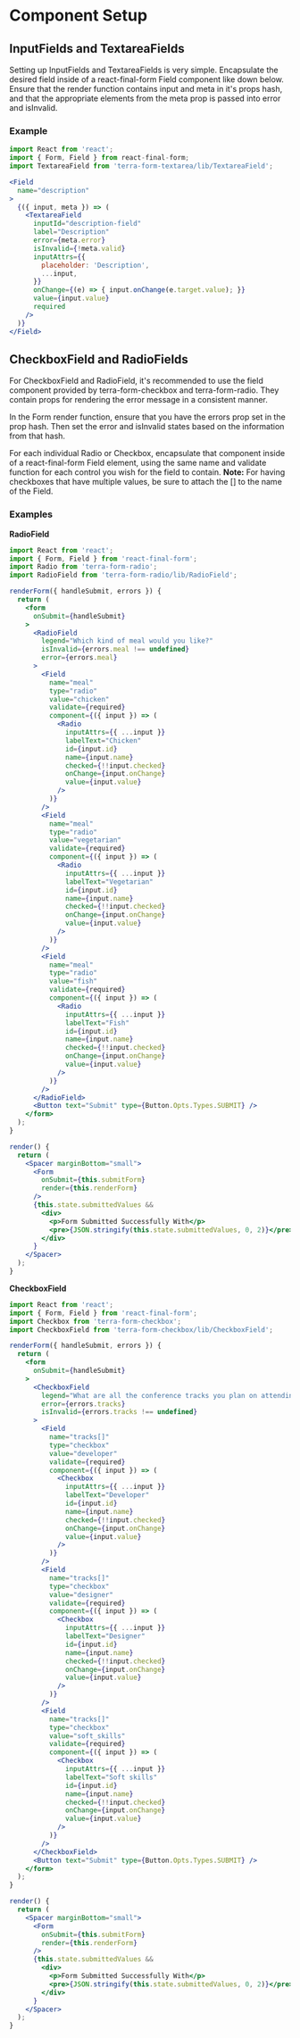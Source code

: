 # Component Setup

## InputFields and TextareaFields

Setting up InputFields and TextareaFields is very simple. Encapsulate the desired field inside of a react-final-form Field component like down below. Ensure that the render function contains input and meta in it's props hash, and that the appropriate elements from the meta prop is passed into error and isInvalid.

### Example

```jsx
import React from 'react';
import { Form, Field } from react-final-form;
import TextareaField from 'terra-form-textarea/lib/TextareaField';

<Field
  name="description"
>
  {({ input, meta }) => (
    <TextareaField
      inputId="description-field"
      label="Description"
      error={meta.error}
      isInvalid={!meta.valid}
      inputAttrs={{
        placeholder: 'Description',
        ...input,
      }}
      onChange={(e) => { input.onChange(e.target.value); }}
      value={input.value}
      required
    />
  )}
</Field>
```

## CheckboxField and RadioFields

For CheckboxField and RadioField, it's recommended to use the field component provided by terra-form-checkbox and terra-form-radio. They contain props for rendering the error message in a consistent manner.

In the Form render function, ensure that you have the errors prop set in the prop hash. Then set the error and isInvalid states based on the information from that hash.

For each individual Radio or Checkbox, encapsulate that component inside of a react-final-form Field element, using the same name and validate function for each control you wish for the field to contain. **Note:** For having checkboxes that have multiple values, be sure to attach the [] to the name of the Field.

### Examples

**RadioField**

```jsx
import React from 'react';
import { Form, Field } from 'react-final-form';
import Radio from 'terra-form-radio';
import RadioField from 'terra-form-radio/lib/RadioField';

renderForm({ handleSubmit, errors }) {
  return (
    <form
      onSubmit={handleSubmit}
    >
      <RadioField
        legend="Which kind of meal would you like?"
        isInvalid={errors.meal !== undefined}
        error={errors.meal}
      >
        <Field
          name="meal"
          type="radio"
          value="chicken"
          validate={required}
          component={({ input }) => (
            <Radio
              inputAttrs={{ ...input }}
              labelText="Chicken"
              id={input.id}
              name={input.name}
              checked={!!input.checked}
              onChange={input.onChange}
              value={input.value}
            />
          )}
        />
        <Field
          name="meal"
          type="radio"
          value="vegetarian"
          validate={required}
          component={({ input }) => (
            <Radio
              inputAttrs={{ ...input }}
              labelText="Vegetarian"
              id={input.id}
              name={input.name}
              checked={!!input.checked}
              onChange={input.onChange}
              value={input.value}
            />
          )}
        />
        <Field
          name="meal"
          type="radio"
          value="fish"
          validate={required}
          component={({ input }) => (
            <Radio
              inputAttrs={{ ...input }}
              labelText="Fish"
              id={input.id}
              name={input.name}
              checked={!!input.checked}
              onChange={input.onChange}
              value={input.value}
            />
          )}
        />
      </RadioField>
      <Button text="Submit" type={Button.Opts.Types.SUBMIT} />
    </form>
  );
}

render() {
  return (
    <Spacer marginBottom="small">
      <Form
        onSubmit={this.submitForm}
        render={this.renderForm}
      />
      {this.state.submittedValues &&
        <div>
          <p>Form Submitted Successfully With</p>
          <pre>{JSON.stringify(this.state.submittedValues, 0, 2)}</pre>
        </div>
      }
    </Spacer>
  );
}
```
**CheckboxField**

```jsx
import React from 'react';
import { Form, Field } from 'react-final-form';
import Checkbox from 'terra-form-checkbox';
import CheckboxField from 'terra-form-checkbox/lib/CheckboxField';

renderForm({ handleSubmit, errors }) {
  return (
    <form
      onSubmit={handleSubmit}
    >
      <CheckboxField
        legend="What are all the conference tracks you plan on attending?"
        error={errors.tracks}
        isInvalid={errors.tracks !== undefined}
      >
        <Field
          name="tracks[]"
          type="checkbox"
          value="developer"
          validate={required}
          component={({ input }) => (
            <Checkbox
              inputAttrs={{ ...input }}
              labelText="Developer"
              id={input.id}
              name={input.name}
              checked={!!input.checked}
              onChange={input.onChange}
              value={input.value}
            />
          )}
        />
        <Field
          name="tracks[]"
          type="checkbox"
          value="designer"
          validate={required}
          component={({ input }) => (
            <Checkbox
              inputAttrs={{ ...input }}
              labelText="Designer"
              id={input.id}
              name={input.name}
              checked={!!input.checked}
              onChange={input.onChange}
              value={input.value}
            />
          )}
        />
        <Field
          name="tracks[]"
          type="checkbox"
          value="soft_skills"
          validate={required}
          component={({ input }) => (
            <Checkbox
              inputAttrs={{ ...input }}
              labelText="Soft skills"
              id={input.id}
              name={input.name}
              checked={!!input.checked}
              onChange={input.onChange}
              value={input.value}
            />
          )}
        />
      </CheckboxField>
      <Button text="Submit" type={Button.Opts.Types.SUBMIT} />
    </form>
  );
}

render() {
  return (
    <Spacer marginBottom="small">
      <Form
        onSubmit={this.submitForm}
        render={this.renderForm}
      />
      {this.state.submittedValues &&
        <div>
          <p>Form Submitted Successfully With</p>
          <pre>{JSON.stringify(this.state.submittedValues, 0, 2)}</pre>
        </div>
      }
    </Spacer>
  );
}
```
